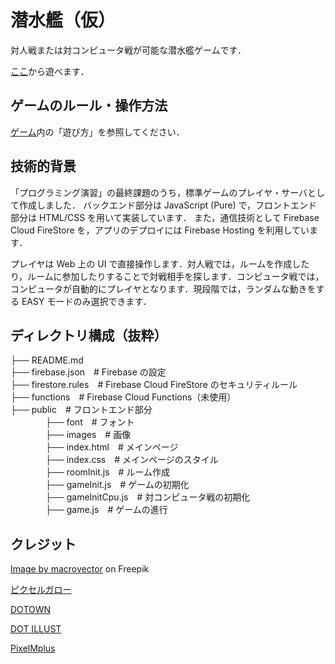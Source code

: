 # 潜水艦（仮）

対人戦または対コンピュータ戦が可能な潜水艦ゲームです．

<a href="https://mkybdevssubmarine.web.app/">ここ</a>から遊べます．

## ゲームのルール・操作方法
<a href="https://mkybdevssubmarine.web.app/">ゲーム</a>内の「遊び方」を参照してください．

## 技術的背景
「プログラミング演習」の最終課題のうち，標準ゲームのプレイヤ・サーバとして作成しました．
バックエンド部分は JavaScript (Pure) で，フロントエンド部分は HTML/CSS を用いて実装しています．
また，通信技術として Firebase Cloud FireStore を，アプリのデプロイには Firebase Hosting を利用しています．

プレイヤは Web 上の UI で直接操作します．対人戦では，ルームを作成したり，ルームに参加したりすることで対戦相手を探します．コンピュータ戦では，コンピュータが自動的にプレイヤとなります．現段階では，ランダムな動きをする EASY モードのみ選択できます．

## ディレクトリ構成（抜粋）
├── README.md
<br>
├── firebase.json&emsp;# Firebase の設定
<br>
├── firestore.rules&emsp;# Firebase Cloud FireStore のセキュリティルール
<br>
├── functions&emsp;# Firebase Cloud Functions（未使用）
<br>
├── public&emsp;# フロントエンド部分
<br>
&emsp;&emsp;&emsp;&emsp;├── font&emsp;# フォント
<br>
&emsp;&emsp;&emsp;&emsp;├── images&emsp;# 画像
<br>
&emsp;&emsp;&emsp;&emsp;├── index.html&emsp;# メインページ
<br>
&emsp;&emsp;&emsp;&emsp;├── index.css&emsp;# メインページのスタイル
<br>
&emsp;&emsp;&emsp;&emsp;├── roomInit.js&emsp;# ルーム作成
<br>
&emsp;&emsp;&emsp;&emsp;├── gameInit.js&emsp;# ゲームの初期化
<br>
&emsp;&emsp;&emsp;&emsp;├── gameInitCpu.js&emsp;# 対コンピュータ戦の初期化
<br>
&emsp;&emsp;&emsp;&emsp;├── game.js&emsp;# ゲームの進行

## クレジット
<a href="https://www.freepik.com/free-vector/vector-pixel-mouse-cursors-white-hand-drag-arrow-pointer_11053927.htm#query=pixel%20arrows&position=3&from_view=keyword&track=ais">Image by macrovector</a> on Freepik

<a href="https://hpgpixer.jp/" target="_blank">ピクセルガロー</a>

<a href="https://dotown.maeda-design-room.net/">DOTOWN</a>

<a href="https://dot-illust.net/">DOT ILLUST</a>

<a href="https://itouhiro.hatenablog.com/entry/20130602/font">PixelMplus</a>